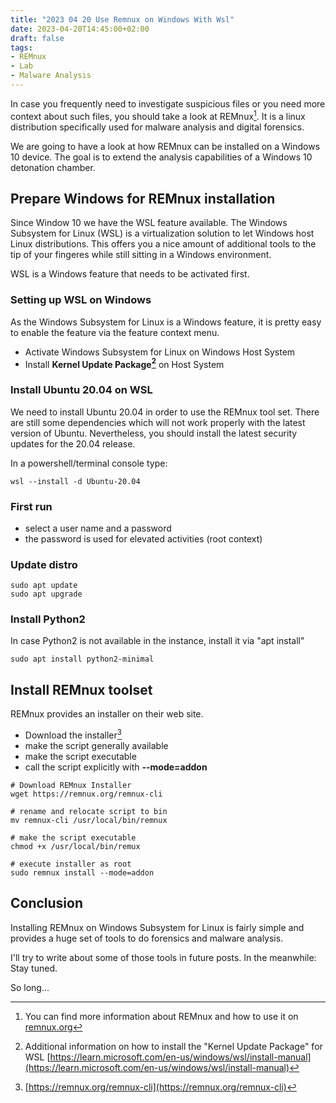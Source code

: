 ```yaml
---
title: "2023 04 20 Use Remnux on Windows With Wsl"
date: 2023-04-20T14:45:00+02:00
draft: false
tags: 
- REMnux
- Lab
- Malware Analysis
---
```


In case you frequently need to investigate suspicious files or you need more context about such files, you should take a look at REMnux[^fn1]. It is a linux distribution specifically used for malware analysis and digital forensics. 

We are going to have a look at how REMnux can be installed on a Windows 10 device. The goal is to extend the analysis capabilities of a Windows 10 detonation chamber. 

[^fn1]: You can find more information about REMnux and how to use it on [remnux.org](https://remnux.org) 


## Prepare Windows for REMnux installation  
Since Window 10 we have the WSL feature available. The Windows Subsystem for Linux (WSL) is a virtualization solution to let Windows host Linux distributions. This offers you a nice amount of additional tools to the tip of your fingeres while still sitting in a Windows environment.

WSL is a Windows feature that needs to be activated first. 

### Setting up WSL on Windows 
As the Windows Subsystem for Linux is a Windows feature, it is pretty easy to enable the feature via the feature context menu.

- Activate Windows Subsystem for Linux on Windows Host System
- Install **Kernel Update Package[^fn2]** on Host System

[^fn2]: Additional information on how to install the "Kernel Update Package" for WSL [https://learn.microsoft.com/en-us/windows/wsl/install-manual](https://learn.microsoft.com/en-us/windows/wsl/install-manual)

### Install Ubuntu 20.04 on WSL 
We need to install Ubuntu 20.04 in order to use the REMnux tool set. There are still some dependencies which will not work properly with the latest version of Ubuntu. Nevertheless, you should install the latest security updates for the 20.04 release.

In a powershell/terminal console type: 

```
wsl --install -d Ubuntu-20.04 
```

### First run 
- select a user name and a password
- the password is used for elevated activities (root context)

### Update distro 
```
sudo apt update 
sudo apt upgrade 
```

### Install Python2
In case Python2 is not available in the instance, install it via "apt install"

```
sudo apt install python2-minimal 
```

## Install REMnux toolset 
REMnux provides an installer on their web site. 
- Download the installer[^fn4] 
- make the script generally available 
- make the script executable 
- call the script explicitly with **--mode=addon** 

[^fn4]: [https://remnux.org/remnux-cli](https://remnux.org/remnux-cli)

```
# Download REMnux Installer 
wget https://remnux.org/remnux-cli

# rename and relocate script to bin 
mv remnux-cli /usr/local/bin/remnux 

# make the script executable 
chmod +x /usr/local/bin/remux 

# execute installer as root 
sudo remnux install --mode=addon 
```

## Conclusion 
Installing REMnux on Windows Subsystem for Linux is fairly simple and provides a huge set of tools to do forensics and malware analysis. 

I'll try to write about some of those tools in future posts. In the meanwhile: Stay tuned. 

So long... 



